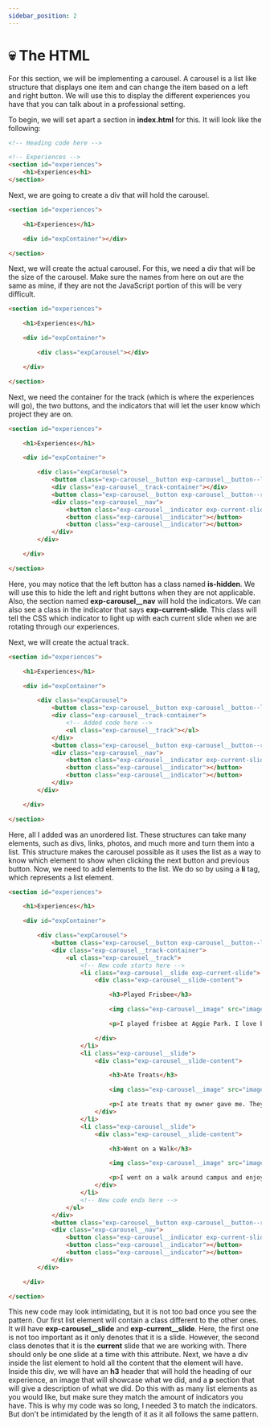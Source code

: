 ```yaml
---
sidebar_position: 2
---
```


# 💀 The HTML

For this section, we will be implementing a carousel. A carousel is a list like structure that displays one item and can change the item based on a left and right button. We will use this to display the different experiences you have that you can talk about in a professional setting.

To begin, we will set apart a section in __index.html__ for this. It will look like the following:

```html
<!-- Heading code here -->

<!-- Experiences -->
<section id="experiences">
    <h1>Experiences<h1>
</section>
```

Next, we are going to create a div that will hold the carousel. 

``` html
<section id="experiences">

    <h1>Experiences</h1>

    <div id="expContainer"></div>

</section>
```

Next, we will create the actual carousel. For this, we need a div that will be the size of the carousel. Make sure the names from here on out are the same as mine, if they are not the JavaScript portion of this will be very difficult.

``` html
<section id="experiences">

    <h1>Experiences</h1>

    <div id="expContainer">

        <div class="expCarousel"></div>

    </div>

</section>
```

Next, we need the container for the track (which is where the experiences will go), the two buttons, and the indicators that will let the user know which project they are on.

```html
<section id="experiences">

    <h1>Experiences</h1>

    <div id="expContainer">

        <div class="expCarousel">
            <button class="exp-carousel__button exp-carousel__button--left is-hidden"></button>
            <div class="exp-carousel__track-container"></div>
            <button class="exp-carousel__button exp-carousel__button--right"></button>
            <div class="exp-carousel__nav">
                <button class="exp-carousel__indicator exp-current-slide"></button>
                <button class="exp-carousel__indicator"></button>
                <button class="exp-carousel__indicator"></button>
            </div>
        </div>

    </div>

</section>
```

Here, you may notice that the left button has a class named __is-hidden__. We will use this to hide the left and right buttons when they are not applicable. Also, the section named __exp-carousel__nav__ will hold the indicators. We can also see a class in the indicator that says __exp-current-slide__. This class will tell the CSS which indicator to light up with each current slide when we are rotating through our experiences.

Next, we will create the actual track.

``` html
<section id="experiences">

    <h1>Experiences</h1>

    <div id="expContainer">

        <div class="expCarousel">
            <button class="exp-carousel__button exp-carousel__button--left is-hidden"></button>
            <div class="exp-carousel__track-container">
                <!-- Added code here -->
                <ul class="exp-carousel__track"></ul> 
            </div>
            <button class="exp-carousel__button exp-carousel__button--right"></button>
            <div class="exp-carousel__nav">
                <button class="exp-carousel__indicator exp-current-slide"></button>
                <button class="exp-carousel__indicator"></button>
                <button class="exp-carousel__indicator"></button>
            </div>
        </div>

    </div>

</section>
```

Here, all I added was an unordered list. These structures can take many elements, such as divs, links, photos, and much more and turn them into a list. This structure makes the carousel possible as it uses the list as a way to know which element to show when clicking the next button and previous button. Now, we need to add elements to the list. We do so by using a __li__ tag, which represents a list element.

``` html
<section id="experiences">

    <h1>Experiences</h1>

    <div id="expContainer">

        <div class="expCarousel">
            <button class="exp-carousel__button exp-carousel__button--left is-hidden"></button>
            <div class="exp-carousel__track-container">
                <ul class="exp-carousel__track">
                    <!-- New code starts here -->
                    <li class="exp-carousel__slide exp-current-slide">
                        <div class="exp-carousel__slide-content">

                            <h3>Played Frisbee</h3>

                            <img class="exp-carousel__image" src="images/catch.jpg" alt="">

                            <p>I played frisbee at Aggie Park. I love being around my fellow ags!</p>

                        </div>
                    </li>
                    <li class="exp-carousel__slide">
                        <div class="exp-carousel__slide-content">

                            <h3>Ate Treats</h3>

                            <img class="exp-carousel__image" src="images/treats.jpg" alt="">

                            <p>I ate treats that my owner gave me. They tasted amazing! 10/10 recommend treats.</p>
                        </div>
                    </li>
                    <li class="exp-carousel__slide">
                        <div class="exp-carousel__slide-content">

                            <h3>Went on a Walk</h3>

                            <img class="exp-carousel__image" src="images/walkRev.jpg" alt="">

                            <p>I went on a walk around campus and enjoyed the beautiful scenery. Shoutout to the engineers at Zachry!</p>
                        </div>
                    </li>
                    <!-- New code ends here -->
                </ul> 
            </div>
            <button class="exp-carousel__button exp-carousel__button--right"></button>
            <div class="exp-carousel__nav">
                <button class="exp-carousel__indicator exp-current-slide"></button>
                <button class="exp-carousel__indicator"></button>
                <button class="exp-carousel__indicator"></button>
            </div>
        </div>

    </div>

</section>
```

This new code may look intimidating, but it is not too bad once you see the pattern. Our first list element will contain a class different to the other ones. It will have __exp-carousel__slide__ and __exp-current__slide__. Here, the first one is not too important as it only denotes that it is a slide. However, the second class denotes that it is the __current__ slide that we are working with. There should only be one slide at a time with this attribute. Next, we have a div inside the list element to hold all the content that the element will have. Inside this div, we will have an __h3__ header that will hold the heading of our experience, an image that will showcase what we did, and a __p__ section that will give a description of what we did. Do this with as many list elements as you would like, but make sure they match the amount of indicators you have. This is why my code was so long, I needed 3 to match the indicators. But don't be intimidated by the length of it as it all follows the same pattern.